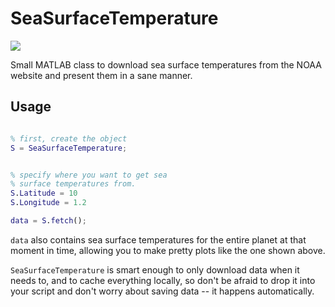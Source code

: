 # SeaSurfaceTemperature

![](https://user-images.githubusercontent.com/6005346/91308458-4bfcac00-e77d-11ea-9f0a-62359712e885.png)

Small MATLAB class to download sea surface temperatures from the NOAA website and present them in a sane manner.

## Usage


```matlab

% first, create the object
S = SeaSurfaceTemperature;


% specify where you want to get sea
% surface temperatures from. 
S.Latitude = 10
S.Longitude = 1.2 

data = S.fetch();

```

`data` also contains sea surface temperatures for the entire planet at that moment in time, allowing you to make pretty plots like the one shown above.


`SeaSurfaceTemperature` is smart enough to only download data when it needs to, and to cache everything locally, so don't be afraid to drop it into your script and don't worry about saving data -- it happens automatically. 
